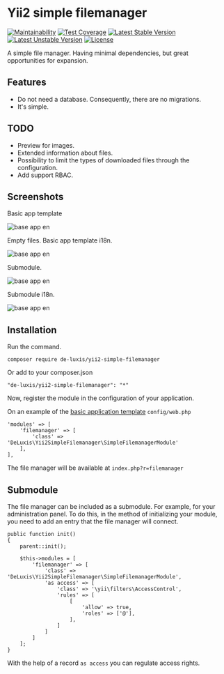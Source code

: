 # Yii2 simple filemanager
[![Maintainability](https://api.codeclimate.com/v1/badges/2aef3abcdff74d094710/maintainability)](https://codeclimate.com/github/De-Luxis/yii2-simple-filemanager/maintainability)
[![Test Coverage](https://api.codeclimate.com/v1/badges/2aef3abcdff74d094710/test_coverage)](https://codeclimate.com/github/De-Luxis/yii2-simple-filemanager/test_coverage)
[![Latest Stable Version](https://poser.pugx.org/de-luxis/yii2-simple-filemanager/v/stable?format=flat)](https://packagist.org/packages/de-luxis/yii2-simple-filemanager) 
[![Latest Unstable Version](https://poser.pugx.org/de-luxis/yii2-simple-filemanager/v/unstable?format=flat)](https://packagist.org/packages/de-luxis/yii2-simple-filemanager)
[![License](https://poser.pugx.org/de-luxis/yii2-simple-filemanager/license?format=flat)](https://packagist.org/packages/de-luxis/yii2-simple-filemanager)

A simple file manager. Having minimal dependencies, but great opportunities for expansion.

## Features

* Do not need a database. Consequently, there are no migrations.
* It's simple.

## TODO

* Preview for images.
* Extended information about files.
* Possibility to limit the types of downloaded files through the configuration.
* Add support RBAC.

## Screenshots

Basic app template

![base app en](https://raw.githubusercontent.com/De-Luxis/yii2-simple-filemanager/master/screenshots/base-app-en.png)

Empty files. Basic app template i18n.

![base app en](https://raw.githubusercontent.com/De-Luxis/yii2-simple-filemanager/master/screenshots/base-app-ru-empty.png)

Submodule.

![base app en](https://raw.githubusercontent.com/De-Luxis/yii2-simple-filemanager/master/screenshots/submodule.png)

Submodule i18n.

![base app en](https://raw.githubusercontent.com/De-Luxis/yii2-simple-filemanager/master/screenshots/submodule-ru.png)

## Installation

Run the command.

`composer require de-luxis/yii2-simple-filemanager`

Or add to your composer.json

`"de-luxis/yii2-simple-filemanager": "*"`

Now, register the module in the configuration of your application.

On an example of the [basic application template](https://github.com/yiisoft/yii2-app-basic) `config/web.php`

```
'modules' => [
    'filemanager' => [
        'class' => 'DeLuxis\Yii2SimpleFilemanager\SimpleFilemanagerModule'
    ],
],
```

The file manager will be available at `index.php?r=filemanager`

## Submodule

The file manager can be included as a submodule. For example, for your administration panel.
To do this, in the method of initializing your module, you need to add an entry that the file manager will connect.

```
public function init()
{
    parent::init();

    $this->modules = [
        'filemanager' => [
            'class' => 'DeLuxis\Yii2SimpleFilemanager\SimpleFilemanagerModule',
            'as access' => [
                'class' => '\yii\filters\AccessControl',
                'rules' => [
                    [
                        'allow' => true,
                        'roles' => ['@'],
                    ],
                ]
            ]
        ]
    ];
}
```
With the help of a record `as access` you can regulate access rights.